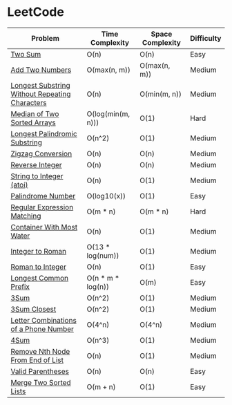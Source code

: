 # LeetCode

|Problem                                                                                                                                                   |Time Complexity                             |Space Complexity                           |Difficulty |
|----------------------------------------------------------------------------------------------------------------------------------------------------------|--------------------------------------------|-------------------------------------------|-----------|
|[Two Sum](https://github.com/datttrian/leetcode/tree/main/src/two-sum)                                                                                    |O(n)                                        |O(n)                                       |Easy       |
|[Add Two Numbers](https://github.com/datttrian/leetcode/tree/main/src/add-two-numbers)                                                                    |O(max(n, m))                                |O(max(n, m))                               |Medium     |
|[Longest Substring Without Repeating Characters](https://github.com/datttrian/leetcode/tree/main/src/longest-substring-without-repeating-characters)      |O(n)                                        |O(min(m, n))                               |Medium     |
|[Median of Two Sorted Arrays](https://github.com/datttrian/leetcode/tree/main/src/median-of-two-sorted-arrays)                                            |O(log(min(m, n)))                           |O(1)                                       |Hard       |
|[Longest Palindromic Substring](https://github.com/datttrian/leetcode/tree/main/src/longest-palindromic-substring)                                        |O(n^2)                                      |O(1)                                       |Medium     |
|[Zigzag Conversion](https://github.com/datttrian/leetcode/tree/main/src/zigzag-conversion)                                                                |O(n)                                        |O(n)                                       |Medium     |
|[Reverse Integer](https://github.com/datttrian/leetcode/tree/main/src/reverse-integer)                                                                    |O(n)                                        |O(n)                                       |Medium     |
|[String to Integer (atoi)](https://github.com/datttrian/leetcode/tree/main/src/string-to-integer-atoi)                                                    |O(n)                                        |O(1)                                       |Medium     |
|[Palindrome Number](https://github.com/datttrian/leetcode/tree/main/src/palindrome-number)                                                                |O(log10(x))                                 |O(1)                                       |Easy       |
|[Regular Expression Matching](https://github.com/datttrian/leetcode/tree/main/src/regular-expression-matching)                                            |O(m * n)                                    |O(m * n)                                   |Hard       |
|[Container With Most Water](https://github.com/datttrian/leetcode/tree/main/src/container-with-most-water)                                                |O(n)                                        |O(1)                                       |Medium     |
|[Integer to Roman](https://github.com/datttrian/leetcode/tree/main/src/integer-to-roman)                                                                  |O(13 * log(num))                            |O(1)                                       |Medium     |
|[Roman to Integer](https://github.com/datttrian/leetcode/tree/main/src/roman-to-integer)                                                                  |O(n)                                        |O(1)                                       |Easy       |
|[Longest Common Prefix](https://github.com/datttrian/leetcode/tree/main/src/longest-common-prefix)                                                        |O(n * m * log(n))                           |O(m)                                       |Easy       |
|[3Sum](https://github.com/datttrian/leetcode/tree/main/src/3sum)                                                                                          |O(n^2)                                      |O(1)                                       |Medium     |
|[3Sum Closest](https://github.com/datttrian/leetcode/tree/main/src/3sum-closest)                                                                          |O(n^2)                                      |O(1)                                       |Medium     |
|[Letter Combinations of a Phone Number](https://github.com/datttrian/leetcode/tree/main/src/letter-combinations-of-a-phone-number)                        |O(4^n)                                      |O(4^n)                                     |Medium     |
|[4Sum](https://github.com/datttrian/leetcode/tree/main/src/4sum)                                                                                          |O(n^3)                                      |O(1)                                       |Medium     |
|[Remove Nth Node From End of List](https://github.com/datttrian/leetcode/tree/main/src/remove-nth-node-from-end-of-list)                                  |O(n)                                        |O(1)                                       |Medium     |
|[Valid Parentheses](https://github.com/datttrian/leetcode/tree/main/src/valid-parentheses)                                                                |O(n)                                        |O(n)                                       |Easy       |
|[Merge Two Sorted Lists](https://github.com/datttrian/leetcode/tree/main/src/merge-two-sorted-lists)                                                      |O(m + n)                                    |O(1)                                       |Easy       |
